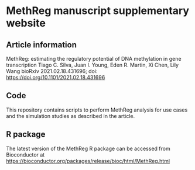 # MethReg manuscript supplementary website

## Article information

MethReg: estimating the regulatory potential of DNA methylation in gene transcription
Tiago C. Silva, Juan I. Young, Eden R. Martin, Xi Chen, Lily Wang
bioRxiv 2021.02.18.431696; doi: https://doi.org/10.1101/2021.02.18.431696

## Code

This repository contains scripts to perform MethReg analysis for use cases and the simulation studies as described in the article.

## R package
The latest version of the MethReg R package can be accessed from Bioconductor at https://bioconductor.org/packages/release/bioc/html/MethReg.html
